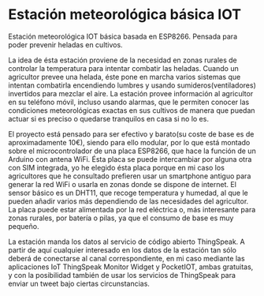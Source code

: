 # Estación meteorológica básica IOT
Estación meteorológica IOT básica basada en ESP8266. Pensada para poder prevenir heladas en cultivos.

La idea de ésta estación proviene de la necesidad en zonas rurales de controlar la temperatura para intentar combatir las heladas. Cuando un agricultor prevee una helada, éste pone en marcha varios sistemas que intentan combatirla encendiendo lumbres y usando sumideros(ventiladores) invertidos para mezclar el aire. La estación provee información al agricultor en su teléfono móvil, incluso usando alarmas, que le permiten conocer las condiciones meteorológicas exactas en sus cultivos de manera que puedan actuar si es preciso o quedarse tranquilos en casa si no lo es.

El proyecto está pensado para ser efectivo y barato(su coste de base es de aproximadamente 10€), siendo para ello modular, por lo que está montado sobre el microcontrolador de una placa ESP8266, que hace la función de un Arduino con antena WiFi. Ésta placa se puede intercambiar por alguna otra con SIM integrada, yo he elegido ésta placa porque en mi caso los agricultores que he consultado prefieren usar un smartphone antiguo para generar la red WiFi o usarla en zonas donde se dispone de internet. El sensor básico es un DHT11, que recoge temperatura y humedad, al que le pueden añadir varios más dependiendo de las necesidades del agricultor. La placa puede estar alimentada por la red eléctrica o, más interesante para zonas rurales, por batería o pilas, ya que el consumo de base es muy pequeño.

La estación manda los datos al servicio de código abierto ThingSpeak. A partir de aquí cualquier interesado en los datos de la estación tan sólo deberá de conectarse al canal correspondiente, en mi caso mediante las aplicaciones IoT ThingSpeak Monitor Widget y PocketIOT, ambas gratuitas, y con la posibilidad también de usar los servicios de ThingSpeak para enviar un tweet bajo ciertas circunstancias.
